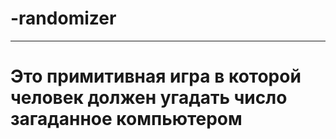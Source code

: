 # -randomizer
-------------------
# Это примитивная игра в которой человек должен угадать число загаданное компьютером
